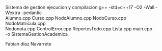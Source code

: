 Sistema de gestion ejecucion y compilacion
g++ -std=c++17 -O2 -Wall -Wextra -pedantic \
  Alumno.cpp Curso.cpp NodoAlumno.cpp NodoCurso.cpp NodoMatricula.cpp \
  Nodonota.cpp ControlError.cpp ReportesTodo.cpp Lista.cpp main.cpp \
  -o SistemaGestionAcademica


Fabian diaz Navarrete
